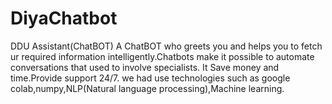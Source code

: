 # DiyaChatbot
DDU Assistant(ChatBOT)
A ChatBOT who greets you and helps you to fetch ur required information intelligently.Chatbots make it possible to automate conversations that used to involve specialists. It Save money and time.Provide support 24/7. 
we had use technologies such as google colab,numpy,NLP(Natural language processing),Machine learning.

